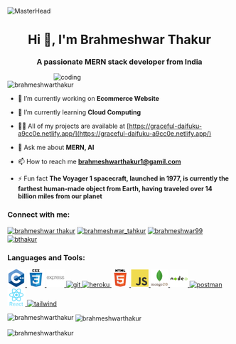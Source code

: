 ![MasterHead](https://media.tenor.com/mGgWY8RkgYMAAAAC/hello-world.gif)
<h1 align="center">Hi 👋, I'm Brahmeshwar Thakur</h1>
<h3 align="center">A passionate MERN stack developer from India</h3>
<img align="right" alt="coding" width="400" src="https://media0.giphy.com/media/bGgsc5mWoryfgKBx1u/giphy.gif?cid=ecf05e47pgcblo3ziow9z4ixeng552b8w8ow4s9min0wgidv&ep=v1_gifs_search&rid=giphy.gif&ct=g">

<p align="left"> <img src="https://komarev.com/ghpvc/?username=brahmeshwarthakur&label=Profile%20views&color=0e75b6&style=flat" alt="brahmeshwarthakur" /> </p>

- 🔭 I’m currently working on **Ecommerce Website**

- 🌱 I’m currently learning **Cloud Computing**

- 👨‍💻 All of my projects are available at [https://graceful-daifuku-a9cc0e.netlify.app/](https://graceful-daifuku-a9cc0e.netlify.app/)

- 💬 Ask me about **MERN, AI**

- 📫 How to reach me **brahmeshwarthakur1@gamil.com**

- ⚡ Fun fact **The Voyager 1 spacecraft, launched in 1977, is currently the farthest human-made object from Earth, having traveled over 14 billion miles from our planet**

<h3 align="left">Connect with me:</h3>
<p align="left">
<a href="https://linkedin.com/in/brahmeshwar thakur" target="blank"><img align="center" src="https://raw.githubusercontent.com/rahuldkjain/github-profile-readme-generator/master/src/images/icons/Social/linked-in-alt.svg" alt="brahmeshwar thakur" height="30" width="40" /></a>
<a href="https://instagram.com/brahmeshwar_tahkur" target="blank"><img align="center" src="https://raw.githubusercontent.com/rahuldkjain/github-profile-readme-generator/master/src/images/icons/Social/instagram.svg" alt="brahmeshwar_tahkur" height="30" width="40" /></a>
<a href="https://www.codechef.com/users/brahmeshwar99" target="blank"><img align="center" src="https://cdn.jsdelivr.net/npm/simple-icons@3.1.0/icons/codechef.svg" alt="brahmeshwar99" height="30" width="40" /></a>
<a href="https://www.leetcode.com/bthakur" target="blank"><img align="center" src="https://raw.githubusercontent.com/rahuldkjain/github-profile-readme-generator/master/src/images/icons/Social/leet-code.svg" alt="bthakur" height="30" width="40" /></a>
</p>

<h3 align="left">Languages and Tools:</h3>
<p align="left"> <a href="https://www.w3schools.com/cpp/" target="_blank" rel="noreferrer"> <img src="https://raw.githubusercontent.com/devicons/devicon/master/icons/cplusplus/cplusplus-original.svg" alt="cplusplus" width="40" height="40"/> </a> <a href="https://www.w3schools.com/css/" target="_blank" rel="noreferrer"> <img src="https://raw.githubusercontent.com/devicons/devicon/master/icons/css3/css3-original-wordmark.svg" alt="css3" width="40" height="40"/> </a> <a href="https://expressjs.com" target="_blank" rel="noreferrer"> <img src="https://raw.githubusercontent.com/devicons/devicon/master/icons/express/express-original-wordmark.svg" alt="express" width="40" height="40"/> </a> <a href="https://git-scm.com/" target="_blank" rel="noreferrer"> <img src="https://www.vectorlogo.zone/logos/git-scm/git-scm-icon.svg" alt="git" width="40" height="40"/> </a> <a href="https://heroku.com" target="_blank" rel="noreferrer"> <img src="https://www.vectorlogo.zone/logos/heroku/heroku-icon.svg" alt="heroku" width="40" height="40"/> </a> <a href="https://www.w3.org/html/" target="_blank" rel="noreferrer"> <img src="https://raw.githubusercontent.com/devicons/devicon/master/icons/html5/html5-original-wordmark.svg" alt="html5" width="40" height="40"/> </a> <a href="https://developer.mozilla.org/en-US/docs/Web/JavaScript" target="_blank" rel="noreferrer"> <img src="https://raw.githubusercontent.com/devicons/devicon/master/icons/javascript/javascript-original.svg" alt="javascript" width="40" height="40"/> </a> <a href="https://www.mongodb.com/" target="_blank" rel="noreferrer"> <img src="https://raw.githubusercontent.com/devicons/devicon/master/icons/mongodb/mongodb-original-wordmark.svg" alt="mongodb" width="40" height="40"/> </a> <a href="https://nodejs.org" target="_blank" rel="noreferrer"> <img src="https://raw.githubusercontent.com/devicons/devicon/master/icons/nodejs/nodejs-original-wordmark.svg" alt="nodejs" width="40" height="40"/> </a> <a href="https://postman.com" target="_blank" rel="noreferrer"> <img src="https://www.vectorlogo.zone/logos/getpostman/getpostman-icon.svg" alt="postman" width="40" height="40"/> </a> <a href="https://reactjs.org/" target="_blank" rel="noreferrer"> <img src="https://raw.githubusercontent.com/devicons/devicon/master/icons/react/react-original-wordmark.svg" alt="react" width="40" height="40"/> </a> <a href="https://tailwindcss.com/" target="_blank" rel="noreferrer"> <img src="https://www.vectorlogo.zone/logos/tailwindcss/tailwindcss-icon.svg" alt="tailwind" width="40" height="40"/> </a> </p>

<p><img align="left" src="https://github-readme-stats.vercel.app/api/top-langs?username=brahmeshwarthakur&show_icons=true&locale=en&layout=compact" alt="brahmeshwarthakur" /></p>

<p>&nbsp;<img align="center" src="https://github-readme-stats.vercel.app/api?username=brahmeshwarthakur&show_icons=true&locale=en" alt="brahmeshwarthakur" /></p>

<p><img align="center" src="https://github-readme-streak-stats.herokuapp.com/?user=brahmeshwarthakur&" alt="brahmeshwarthakur" /></p>
